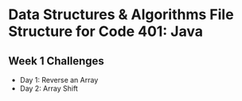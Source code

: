# Data Structures & Algorithms File Structure for Code 401: Java

## Week 1 Challenges
- Day 1: Reverse an Array
- Day 2: Array Shift